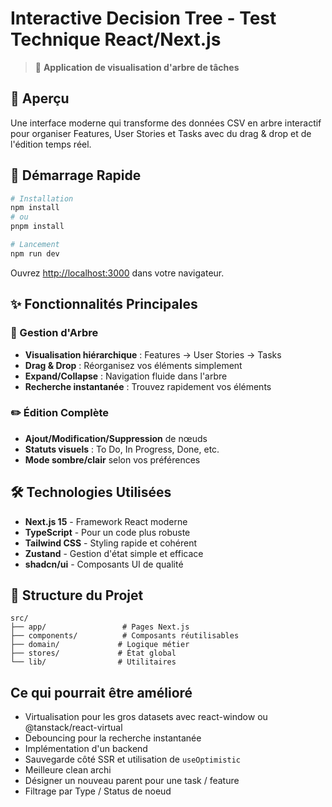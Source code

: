 # Interactive Decision Tree - Test Technique React/Next.js

> 🎯 **Application de visualisation d'arbre de tâches**

## 📸 Aperçu

Une interface moderne qui transforme des données CSV en arbre interactif pour organiser Features, User Stories et Tasks avec du drag & drop et de l'édition temps réel.

## 🚀 Démarrage Rapide

```bash
# Installation
npm install
# ou
pnpm install

# Lancement
npm run dev
```

Ouvrez [http://localhost:3000](http://localhost:3000) dans votre navigateur.

## ✨ Fonctionnalités Principales

### 🌳 Gestion d'Arbre
- **Visualisation hiérarchique** : Features → User Stories → Tasks
- **Drag & Drop** : Réorganisez vos éléments simplement
- **Expand/Collapse** : Navigation fluide dans l'arbre
- **Recherche instantanée** : Trouvez rapidement vos éléments

### ✏️ Édition Complète
- **Ajout/Modification/Suppression** de nœuds
- **Statuts visuels** : To Do, In Progress, Done, etc.
- **Mode sombre/clair** selon vos préférences

## 🛠️ Technologies Utilisées

- **Next.js 15** - Framework React moderne
- **TypeScript** - Pour un code plus robuste
- **Tailwind CSS** - Styling rapide et cohérent
- **Zustand** - Gestion d'état simple et efficace
- **shadcn/ui** - Composants UI de qualité

## 📁 Structure du Projet

```
src/
├── app/                 # Pages Next.js
├── components/          # Composants réutilisables
├── domain/             # Logique métier
├── stores/             # État global
└── lib/                # Utilitaires
```

## Ce qui pourrait être amélioré

- Virtualisation pour les gros datasets avec react-window ou @tanstack/react-virtual
- Debouncing pour la recherche instantanée
- Implémentation d'un backend
- Sauvegarde côté SSR et utilisation de `useOptimistic`
- Meilleure clean archi
- Désigner un nouveau parent pour une task / feature
- Filtrage par Type / Status de noeud